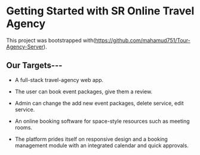 # Getting Started with SR Online Travel Agency

This project was bootstrapped with(https://github.com/mahamud751/Tour-Agency-Server).

## Our Targets---

* A full-stack travel-agency web app. 

* The user can book event packages, give them a review.

* Admin can change the add new event packages, delete service, edit service.

* An online booking software for space-style resources such as meeting rooms.

* The platform prides itself on responsive design and a booking management module with an integrated calendar and quick approvals.